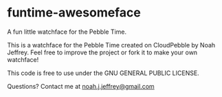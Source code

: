 # funtime-awesomeface
A fun little watchface for the Pebble Time.

This is a watchface for the Pebble Time created on CloudPebble by Noah Jeffrey. 
Feel free to improve the project or fork it to make your own watchface!

This code is free to use under the GNU GENERAL PUBLIC LICENSE. 

Questions? Contact me at noah.j.jeffrey@gmail.com
